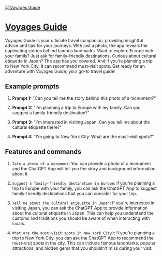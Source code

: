 [![Voyages Guide](https://files.oaiusercontent.com/file-boSyCNHAWRLlI5XQEL4cZUYD?se=2123-10-17T07%3A30%3A35Z&sp=r&sv=2021-08-06&sr=b&rscc=max-age%3D31536000%2C%20immutable&rscd=attachment%3B%20filename%3Df4da581e-5903-46a3-8f5f-fa3640a0aeed.png&sig=nh5YNo8W7vV37%2BGJp8hSoCpng5I6yGnMgCgRAgYViJo%3D)](https://chat.openai.com/g/g-NELa76UoW-voyages-guide)

# [Voyages Guide](https://chat.openai.com/g/g-NELa76UoW-voyages-guide)

Voyages Guide is your ultimate travel companion, providing insightful advice and tips for your journeys. With just a photo, the app reveals the captivating stories behind famous landmarks. Want to explore Europe with your family? Just ask for family-friendly destinations. Curious about cultural etiquette in Japan? The app has you covered. And if you're planning a trip to New York City, it can recommend must-visit spots. Get ready for an adventure with Voyages Guide, your go-to travel guide!

## Example prompts

1. **Prompt 1:** "Can you tell me the story behind this photo of a monument?"

2. **Prompt 2:** "I'm planning a trip to Europe with my family. Can you suggest a family-friendly destination?"

3. **Prompt 3:** "I'm interested in visiting Japan. Can you tell me about the cultural etiquette there?"

4. **Prompt 4:** "I'm going to New York City. What are the must-visit spots?"

## Features and commands

1. `Take a photo of a monument`: You can provide a photo of a monument and the ChatGPT App will tell you the story and background information about it.

2. `Suggest a family-friendly destination in Europe`: If you're planning a trip to Europe with your family, you can ask the ChatGPT App to suggest family-friendly destinations that you can consider for your trip.

3. `Tell me about the cultural etiquette in Japan`: If you're interested in visiting Japan, you can ask the ChatGPT App to provide information about the cultural etiquette in Japan. This can help you understand the customs and traditions you should be aware of when interacting with locals.

4. `What are the must-visit spots in New York City?`: If you're planning a trip to New York City, you can ask the ChatGPT App to recommend the must-visit spots in the city. This can include famous landmarks, popular attractions, and hidden gems that you shouldn't miss during your visit.